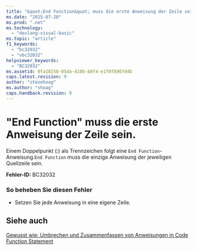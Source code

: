 ```yaml
---
title: "&quot;End Function&quot; muss die erste Anweisung der Zeile sein. | Microsoft Docs"
ms.date: "2015-07-20"
ms.prod: ".net"
ms.technology: 
  - "devlang-visual-basic"
ms.topic: "article"
f1_keywords: 
  - "bc32032"
  - "vbc32032"
helpviewer_keywords: 
  - "BC32032"
ms.assetid: 0fa18258-05da-410b-b0f4-e1f0f8907d4b
caps.latest.revision: 9
author: "stevehoag"
ms.author: "shoag"
caps.handback.revision: 9
---
```

# &quot;End Function&quot; muss die erste Anweisung der Zeile sein.
Einem Doppelpunkt \(:\) als Trennzeichen folgt eine `End Function`\-Anweisung.`End Function` muss die einzige Anweisung der jeweiligen Quellzeile sein.  
  
 **Fehler\-ID:** BC32032  
  
### So beheben Sie diesen Fehler  
  
-   Setzen Sie jede Anweisung in eine eigene Zeile.  
  
## Siehe auch  
 [Gewusst wie: Umbrechen und Zusammenfassen von Anweisungen in Code](../../visual-basic/programming-guide/program-structure/how-to-break-and-combine-statements-in-code.md)   
 [Function Statement](../../visual-basic/language-reference/statements/function-statement.md)
